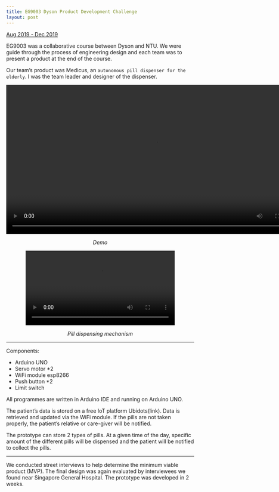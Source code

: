 ```yaml
---
title: EG9003 Dyson Product Development Challenge
layout: post
---
```

<div style="text-align: left"><u>Aug 2019 - Dec 2019</u></div>

EG9003 was a collaborative course between Dyson and NTU. We were guide through the process of engineering design and each team was to present a product at the end of the course.

Our team’s product was Medicus, an `autonomous pill dispenser for the elderly`. I was the team leader and designer of the dispenser.

<p align="center"><video height="400" controls>
  <source type="video/mp4" src="http://centiLinda.github.io/portfolio/assets/images/9003_demo.mp4">
</video></p>
<div style="text-align: center"><em>Demo</em></div>

<p align="center"><video width="400" controls>
  <source type="video/mp4" src="http://centiLinda.github.io/portfolio/assets/images/9003_demo_small.mp4">
</video></p>
<div style="text-align: center"><em>Pill dispensing mechanism</em></div>

---

Components:
- Arduino UNO
- Servo motor *2
- WiFi module esp8266
- Push button *2
- Limit switch

All programmes are written in Arduino IDE and running on Arduino UNO.

The patient’s data is stored on a free IoT platform Ubidots(link). Data is retrieved and updated via the WiFi module. If the pills are not taken properly, the patient’s relative or care-giver will be notified.

The prototype can store 2 types of pills. At a given time of the day, specific amount of the different pills will be dispensed and the patient will be notified to collect the pills.

---

We conducted street interviews to help determine the minimum viable product (MVP). The final design was again evaluated by interviewees we found near Singapore General Hospital. The prototype was developed in 2 weeks.